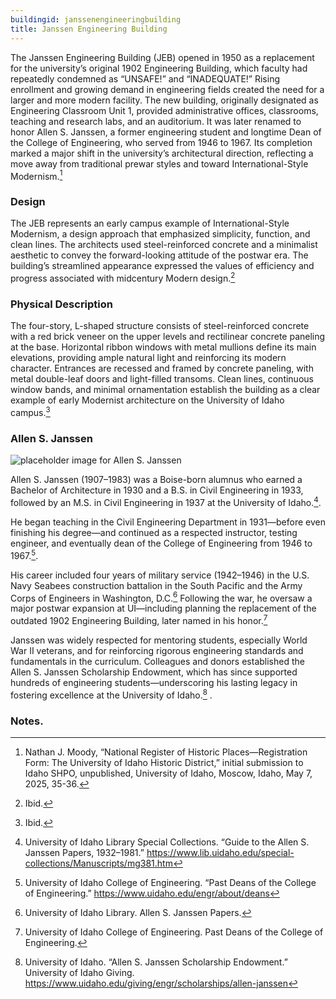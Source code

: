 ```yaml
---
buildingid: janssenengineeringbuilding
title: Janssen Engineering Building
---
```


The Janssen Engineering Building (JEB) opened in 1950 as a replacement for the university’s original 1902 Engineering Building, which faculty had repeatedly condemned as “UNSAFE!” and “INADEQUATE!” Rising enrollment and growing demand in engineering fields created the need for a larger and more modern facility. The new building, originally designated as Engineering Classroom Unit 1, provided administrative offices, classrooms, teaching and research labs, and an auditorium. It was later renamed to honor Allen S. Janssen, a former engineering student and longtime Dean of the College of Engineering, who served from 1946 to 1967. Its completion marked a major shift in the university’s architectural direction, reflecting a move away from traditional prewar styles and toward International-Style Modernism.[^1]



### Design

The JEB represents an early campus example of International-Style Modernism, a design approach that emphasized simplicity, function, and clean lines. The architects used steel-reinforced concrete and a minimalist aesthetic to convey the forward-looking attitude of the postwar era. The building’s streamlined appearance expressed the values of efficiency and progress associated with midcentury Modern design.[^2]



### Physical Description

The four-story, L-shaped structure consists of steel-reinforced concrete with a red brick veneer on the upper levels and rectilinear concrete paneling at the base. Horizontal ribbon windows with metal mullions define its main elevations, providing ample natural light and reinforcing its modern character. Entrances are recessed and framed by concrete paneling, with metal double-leaf doors and light-filled transoms. Clean lines, continuous window bands, and minimal ornamentation establish the building as a clear example of early Modernist architecture on the University of Idaho campus.[^3]  

### Allen S. Janssen
![placeholder image for Allen S. Janssen](https://objects.lib.uidaho.edu/pg2/small/pg22560_sm.jpg)

Allen S. Janssen (1907–1983) was a Boise-born alumnus who earned a Bachelor of Architecture in 1930 and a B.S. in Civil Engineering in 1933, followed by an M.S. in Civil Engineering in 1937 at the University of Idaho.[^4]. 

 He began teaching in the Civil Engineering Department in 1931—before even finishing his degree—and continued as a respected instructor, testing engineer, and eventually dean of the College of Engineering from 1946 to 1967.[^5]. 


His career included four years of military service (1942–1946) in the U.S. Navy Seabees construction battalion in the South Pacific and the Army Corps of Engineers in Washington, D.C.[^6]  Following the war, he oversaw a major postwar expansion at UI—including planning the replacement of the outdated 1902 Engineering Building, later named in his honor.[^7]

Janssen was widely respected for mentoring students, especially World War II veterans, and for reinforcing rigorous engineering standards and fundamentals in the curriculum. Colleagues and donors established the Allen S. Janssen Scholarship Endowment, which has since supported hundreds of engineering students—underscoring his lasting legacy in fostering excellence at the University of Idaho.[^8]
.

### Notes. 

[^1]: Nathan J. Moody, “National Register of Historic Places—Registration Form: The University of Idaho Historic District,” initial submission to Idaho SHPO, unpublished, University of Idaho, Moscow, Idaho, May 7, 2025, 35-36.  
[^2]: Ibid.  
[^3]: Ibid.   
[^4]: University of Idaho Library Special Collections. “Guide to the Allen S. Janssen Papers, 1932–1981.” https://www.lib.uidaho.edu/special-collections/Manuscripts/mg381.htm   
[^5]: University of Idaho College of Engineering. “Past Deans of the College of Engineering.” https://www.uidaho.edu/engr/about/deans   
[^6]: University of Idaho Library. Allen S. Janssen Papers.
[^7]: University of Idaho College of Engineering. Past Deans of the College of Engineering.   
[^8]:University of Idaho. “Allen S. Janssen Scholarship Endowment.” University of Idaho Giving. https://www.uidaho.edu/giving/engr/scholarships/allen-janssen